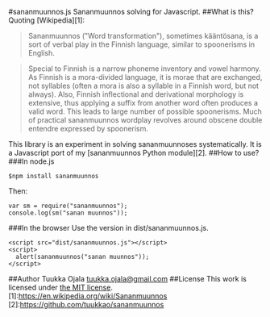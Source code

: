 #sananmuunnos.js
Sananmuunnos solving for Javascript.
##What is this?
Quoting [Wikipedia][1]:

> Sananmuunnos ("Word transformation"), sometimes kääntösana, is a sort of verbal play in the Finnish language, similar to spoonerisms in English.

> Special to Finnish is a narrow phoneme inventory and vowel harmony. As Finnish is a mora-divided language, it is morae that are exchanged, not syllables (often a mora is also a syllable in a Finnish word, but not always). Also, Finnish inflectional and derivational morphology is extensive, thus applying a suffix from another word often produces a valid word. This leads to large number of possible spoonerisms. Much of practical sananmuunnos wordplay revolves around obscene double entendre expressed by spoonerism.

This library is an experiment in solving sananmuunnoses systematically. It is a Javascript port of my [sananmuunnos Python module][2].
##How to use?
###In node.js

    $npm install sananmuunnos

Then:

    var sm = require("sananmuunnos");
    console.log(sm("sanan muunnos"));
###In the browser
Use the version in dist/sananmuunnos.js.

    <script src="dist/sananmuunnos.js"></script>
    <script>
      alert(sananmuunnos("sanan muunnos"));
    </script>
##Author
Tuukka Ojala <tuukka.ojala@gmail.com>
##License
This work is licensed under [the MIT license](LICENSE).
[1]:https://en.wikipedia.org/wiki/Sananmuunnos
[2]:https://github.com/tuukkao/sananmuunnos